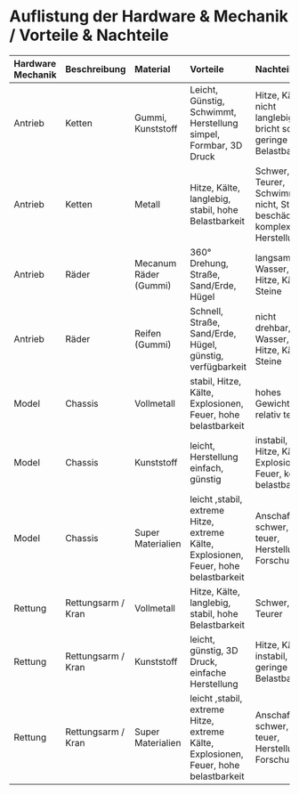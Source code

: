 # Auflistung der Hardware & Mechanik / Vorteile & Nachteile
| Hardware Mechanik| Beschreibung | Material  | Vorteile  | Nachteile | Zusammenfassung |                                                                                                                         
|:-------------------|:-------------|:----------|:----------|:----------|:----------------|
| Antrieb | Ketten |  Gummi, Kunststoff |  Leicht, Günstig, Schwimmt, Herstellung simpel, Formbar, 3D Druck  | Hitze, Kälte, nicht langlebig, bricht schell, geringe Belastbarkeit | Zusammenfassung |
| Antrieb | Ketten |  Metall | Hitze, Kälte, langlebig, stabil, hohe Belastbarkeit |  Schwer, Teurer, Schwimmt nicht, Straße beschädigen, komplexe Herstellung | Zusammenfassung |
| Antrieb | Räder  | Mecanum Räder (Gummi) | 360° Drehung, Straße, Sand/Erde, Hügel  |  langsam, Wasser, Hitze, Kälte, Steine   | Zusammenfassung |                        
| Antrieb | Räder  | Reifen (Gummi)| Schnell, Straße, Sand/Erde, Hügel, günstig, verfügbarkeit |  nicht drehbar, Wasser, Hitze, Kälte, Steine | Zusammenfassung |  
| Model   | Chassis| Vollmetall | stabil, Hitze, Kälte, Explosionen, Feuer, hohe belastbarkeit| hohes Gewicht, relativ teuer | Zusammenfassung|
| Model   | Chassis| Kunststoff| leicht, Herstellung einfach, günstig | instabil, Hitze, Kälte, Explosionen, Feuer, keine belastbarkeit| Zusammenfassung|
| Model   | Chassis| Super Materialien | leicht ,stabil, extreme Hitze, extreme Kälte, Explosionen, Feuer, hohe belastbarkeit| Anschaffung schwer, teuer, Herstellung, Forschung | Zusammenfassung|
| Rettung | Rettungsarm / Kran | Vollmetall | Hitze, Kälte, langlebig, stabil, hohe Belastbarkeit |  Schwer, Teurer | Zusammenfassung|
| Rettung | Rettungsarm / Kran | Kunststoff| leicht, günstig, 3D Druck, einfache Herstellung | Hitze, Kälte, instabil, geringe Belastbarkeit | Zusammenfassung|
| Rettung | Rettungsarm / Kran | Super Materialien|leicht ,stabil, extreme Hitze, extreme Kälte, Explosionen, Feuer, hohe belastbarkeit | Anschaffung schwer, teuer, Herstellung, Forschung | Zusammenfassung|
